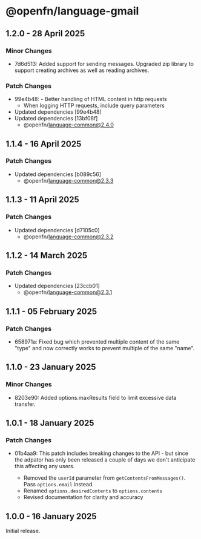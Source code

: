 # @openfn/language-gmail

## 1.2.0 - 28 April 2025

### Minor Changes

* 7d6d513: Added support for sending messages. Upgraded zip library to support
  creating archives as well as reading archives.

### Patch Changes

* 99e4b48: - Better handling of HTML content in http requests
  * When logging HTTP requests, include query parameters
* Updated dependencies \[99e4b48]
* Updated dependencies \[13bf08f]
  * @openfn/language-common@2.4.0

## 1.1.4 - 16 April 2025

### Patch Changes

* Updated dependencies \[b089c56]
  * @openfn/language-common@2.3.3

## 1.1.3 - 11 April 2025

### Patch Changes

* Updated dependencies \[d7105c0]
  * @openfn/language-common@2.3.2

## 1.1.2 - 14 March 2025

### Patch Changes

* Updated dependencies \[23ccb01]
  * @openfn/language-common@2.3.1

## 1.1.1 - 05 February 2025

### Patch Changes

* 658971a: Fixed bug which prevented multiple content of the same "type" and now
  correctly works to prevent multiple of the same "name".

## 1.1.0 - 23 January 2025

### Minor Changes

* 8203e90: Added options.maxResults field to limit excessive data transfer.

## 1.0.1 - 18 January 2025

### Patch Changes

* 01b4aa9: This patch includes breaking changes to the API - but since the
  adpator has only been released a couple of days we don't anticipate this
  affecting any users.

  * Removed the `userId` parameter from `getContentsFromMessages()`. Pass
    `options.email` instead.
  * Renamed `options.desiredContents` to `options.contents`
  * Revised documentation for clarity and accuracy

## 1.0.0 - 16 January 2025

Initial release.
